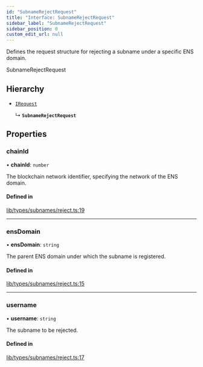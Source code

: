 ```yaml
---
id: "SubnameRejectRequest"
title: "Interface: SubnameRejectRequest"
sidebar_label: "SubnameRejectRequest"
sidebar_position: 0
custom_edit_url: null
---
```


Defines the request structure for rejecting a subname under a specific ENS domain.

 SubnameRejectRequest

## Hierarchy

- [`IRequest`](IRequest.md)

  ↳ **`SubnameRejectRequest`**

## Properties

### chainId

• **chainId**: `number`

The blockchain network identifier, specifying the network of the ENS domain.

#### Defined in

[lib/types/subnames/reject.ts:19](https://github.com/JustaName-id/JustaName-sdk/blob/0b5bd45/packages/@justaname.id/sdk/src/lib/types/subnames/reject.ts#L19)

___

### ensDomain

• **ensDomain**: `string`

The parent ENS domain under which the subname is registered.

#### Defined in

[lib/types/subnames/reject.ts:15](https://github.com/JustaName-id/JustaName-sdk/blob/0b5bd45/packages/@justaname.id/sdk/src/lib/types/subnames/reject.ts#L15)

___

### username

• **username**: `string`

The subname to be rejected.

#### Defined in

[lib/types/subnames/reject.ts:17](https://github.com/JustaName-id/JustaName-sdk/blob/0b5bd45/packages/@justaname.id/sdk/src/lib/types/subnames/reject.ts#L17)
